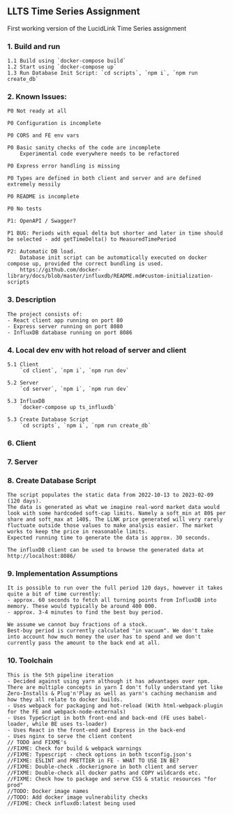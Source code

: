 ## LLTS Time Series Assignment
First working version of the LucidLink Time Series assignment

### 1. Build and run
    1.1 Build using `docker-compose build`
    1.2 Start using `docker-compose up`
    1.3 Run Database Init Script: `cd scripts`, `npm i`, `npm run create_db`
### 2. Known Issues:
    P0 Not ready at all

    P0 Configuration is incomplete

    P0 CORS and FE env vars

    P0 Basic sanity checks of the code are incomplete
        Experimental code everywhere needs to be refactored

    P0 Express error handling is missing
  
    P0 Types are defined in both client and server and are defined extremely messily

    P0 README is incomplete

    P0 No tests

    P1: OpenAPI / Swagger?

    P1 BUG: Periods with equal delta but shorter and later in time should be selected - add getTimeDelta() to MeasuredTimePeriod

    P2: Automatic DB load.
        Database init script can be automatically executed on docker compose up, provided the correct bundling is used.
        https://github.com/docker-library/docs/blob/master/influxdb/README.md#custom-initialization-scripts
### 3. Description
    The project consists of:
    - React client app running on port 80
    - Express server running on port 8080
    - InfluxDB database running on port 8086
### 4. Local dev env with hot reload of server and client
    5.1 Client
        `cd client`, `npm i`, `npm run dev`

    5.2 Server
        `cd server`, `npm i`, `npm run dev`

    5.3 InfluxDB
        `docker-compose up ts_influxdb`

    5.3 Create Database Script
        `cd scripts`, `npm i`, `npm run create_db`
### 6. Client
### 7. Server
### 8. Create Database Script    
    The script populates the static data from 2022-10-13 to 2023-02-09 (120 days).
    The data is generated as what we imagine real-word market data would look with some hardcoded soft-cap limits. Namely a soft_min at 80$ per share and soft_max at 140$. The LLNK price generated will very rarely fluctuate outside those values to make analysis easier. The market works to keep the price in reasonable limits.
    Expected running time to generate the data is approx. 30 seconds.

    The influxDB client can be used to browse the generated data at http://localhost:8086/
### 9. Implementation Assumptions
    It is possible to run over the full period 120 days, however it takes quite a bit of time currently:
    - approx. 60 seconds to fetch all turning points from InfluxDB into memory. These would typically be around 400 000.
    - approx. 3-4 minutes to find the best buy period.

    We assume we cannot buy fractions of a stock.
    Best-buy period is currently calculated "in vacuum". We don't take into account how much money the user has to spend and we don't currently pass the amount to the back end at all. 
### 10. Toolchain
    This is the 5th pipeline iteration
    - Decided against using yarn although it has advantages over npm. There are multiple concepts in yarn I don't fully understand yet like Zero-Installs & Plug'n'Play as well as yarn's caching mechanism and how they all relate to docker builds.
    - Uses webpack for packaging and hot-reload (With html-webpack-plugin for the FE and webpack-node-externals)
    - Uses TypeScript in both front-end and back-end (FE uses babel-loader, while BE uses ts-loader)
    - Uses React in the front-end and Express in the back-end
    - Uses nginx to serve the client content
    // TODO and FIXME's
    //FIXME: Check for build & webpack warnings
    //FIXME: Typescript - check options in both tsconfig.json's
    //FIXME: ESLINT and PRETTIER in FE - WHAT TO USE IN BE?
    //FIXME: Double-check .dockerignore in both client and server
    //FIXME: Double-check all docker paths and COPY wildcards etc.
    //FIXME: Check how to package and serve CSS & static resources "for prod"
    //TODO: Docker image names
    //TODO: Add docker image vulnerability checks
    //FIXME: Check influxdb:latest being used